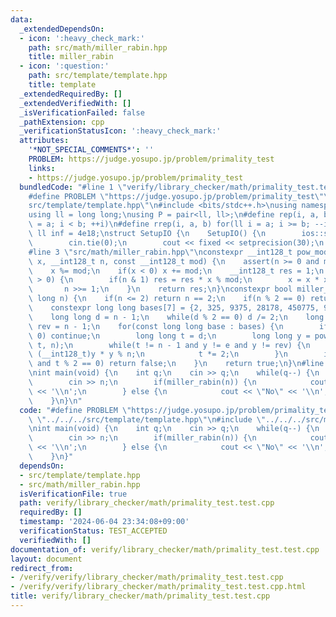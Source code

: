 ```yaml
---
data:
  _extendedDependsOn:
  - icon: ':heavy_check_mark:'
    path: src/math/miller_rabin.hpp
    title: miller_rabin
  - icon: ':question:'
    path: src/template/template.hpp
    title: template
  _extendedRequiredBy: []
  _extendedVerifiedWith: []
  _isVerificationFailed: false
  _pathExtension: cpp
  _verificationStatusIcon: ':heavy_check_mark:'
  attributes:
    '*NOT_SPECIAL_COMMENTS*': ''
    PROBLEM: https://judge.yosupo.jp/problem/primality_test
    links:
    - https://judge.yosupo.jp/problem/primality_test
  bundledCode: "#line 1 \"verify/library_checker/math/primality_test.test.cpp\"\n\
    #define PROBLEM \"https://judge.yosupo.jp/problem/primality_test\"\n#line 2 \"\
    src/template/template.hpp\"\n#include <bits/stdc++.h>\nusing namespace std;\n\
    using ll = long long;\nusing P = pair<ll, ll>;\n#define rep(i, a, b) for(ll i\
    \ = a; i < b; ++i)\n#define rrep(i, a, b) for(ll i = a; i >= b; --i)\nconstexpr\
    \ ll inf = 4e18;\nstruct SetupIO {\n    SetupIO() {\n        ios::sync_with_stdio(0);\n\
    \        cin.tie(0);\n        cout << fixed << setprecision(30);\n    }\n} setup_io;\n\
    #line 3 \"src/math/miller_rabin.hpp\"\nconstexpr __int128_t pow_mod_128(__int128_t\
    \ x, __int128_t n, const __int128_t mod) {\n    assert(n >= 0 and mod >= 1);\n\
    \    x %= mod;\n    if(x < 0) x += mod;\n    __int128_t res = 1;\n    while(n\
    \ > 0) {\n        if(n & 1) res = res * x % mod;\n        x = x * x % mod;\n \
    \       n >>= 1;\n    }\n    return res;\n}\nconstexpr bool miller_rabin(long\
    \ long n) {\n    if(n <= 2) return n == 2;\n    if(n % 2 == 0) return false;\n\
    \    constexpr long long bases[7] = {2, 325, 9375, 28178, 450775, 9780504, 1795265022};\n\
    \    long long d = n - 1;\n    while(d % 2 == 0) d /= 2;\n    long long e = 1,\
    \ rev = n - 1;\n    for(const long long base : bases) {\n        if(base % n ==\
    \ 0) continue;\n        long long t = d;\n        long long y = pow_mod_128(base,\
    \ t, n);\n        while(t != n - 1 and y != e and y != rev) {\n            y =\
    \ (__int128_t)y * y % n;\n            t *= 2;\n        }\n        if(y != rev\
    \ and t % 2 == 0) return false;\n    }\n    return true;\n}\n#line 4 \"verify/library_checker/math/primality_test.test.cpp\"\
    \nint main(void) {\n    int q;\n    cin >> q;\n    while(q--) {\n        ll n;\n\
    \        cin >> n;\n        if(miller_rabin(n)) {\n            cout << \"Yes\"\
    \ << '\\n';\n        } else {\n            cout << \"No\" << '\\n';\n        }\n\
    \    }\n}\n"
  code: "#define PROBLEM \"https://judge.yosupo.jp/problem/primality_test\"\n#include\
    \ \"../../../src/template/template.hpp\"\n#include \"../../../src/math/miller_rabin.hpp\"\
    \nint main(void) {\n    int q;\n    cin >> q;\n    while(q--) {\n        ll n;\n\
    \        cin >> n;\n        if(miller_rabin(n)) {\n            cout << \"Yes\"\
    \ << '\\n';\n        } else {\n            cout << \"No\" << '\\n';\n        }\n\
    \    }\n}"
  dependsOn:
  - src/template/template.hpp
  - src/math/miller_rabin.hpp
  isVerificationFile: true
  path: verify/library_checker/math/primality_test.test.cpp
  requiredBy: []
  timestamp: '2024-06-04 23:34:08+09:00'
  verificationStatus: TEST_ACCEPTED
  verifiedWith: []
documentation_of: verify/library_checker/math/primality_test.test.cpp
layout: document
redirect_from:
- /verify/verify/library_checker/math/primality_test.test.cpp
- /verify/verify/library_checker/math/primality_test.test.cpp.html
title: verify/library_checker/math/primality_test.test.cpp
---
```

